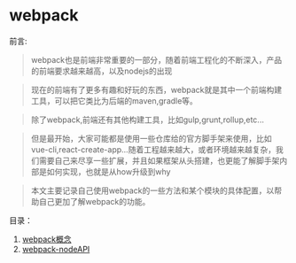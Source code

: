 # webpack

前言:

> webpack也是前端非常重要的一部分，随着前端工程化的不断深入，产品的前端要求越来越高，以及nodejs的出现

> 现在的前端有了更多有趣和好玩的东西，webpack就是其中一个前端构建工具，可以把它类比为后端的maven,gradle等。

> 除了webpack,前端还有其他构建工具，比如gulp,grunt,rollup,etc...

> 但是最开始，大家可能都是使用一些仓库给的官方脚手架来使用，比如vue-cli,react-create-app...随着工程越来越大，或者环境越来越复杂，我们需要自己来尽享一些扩展，并且如果框架从头搭建，也更能了解脚手架内部是如何实现，也就是从how升级到why

> 本文主要记录自己使用webpack的一些方法和某个模块的具体配置，以帮助自己更加了解webpack的功能。


目录：

1. [webpack概念](https://webpack.docschina.org/concepts/)
2. [webpack-nodeAPI](./webpack-nodeAPI.md)
